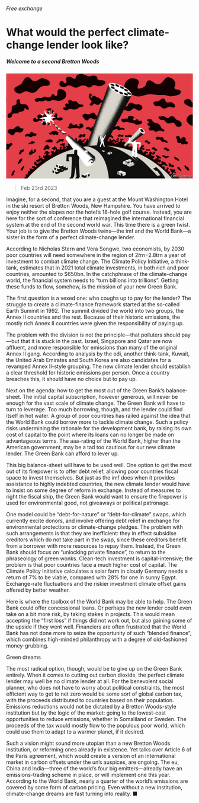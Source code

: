 ###### Free exchange

# What would the perfect climate-change lender look like? 

##### Welcome to a second Bretton Woods 

![image](images/20230225_FND000.jpg) 

> Feb 23rd 2023 

Imagine, for a second, that you are a guest at the Mount Washington Hotel in the ski resort of Bretton Woods, New Hampshire. You have arrived to enjoy neither the slopes nor the hotel’s 18-hole golf course. Instead, you are here for the sort of conference that reimagined the international financial system at the end of the second world war. This time there is a green twist. Your job is to give the Bretton Woods twins—the imf and the World Bank—a sister in the form of a perfect climate-change lender. 

According to Nicholas Stern and Vera Songwe, two economists, by 2030 poor countries will need somewhere in the region of $2trn-$2.8trn a year of investment to combat climate change. The Climate Policy Initiative, a think-tank, estimates that in 2021 total climate investments, in both rich and poor countries, amounted to $650bn. In the catchphrase of the climate-change world, the financial system needs to “turn billions into trillions”. Getting these funds to flow, somehow, is the mission of your new Green Bank. 

The first question is a vexed one: who coughs up to pay for the lender? The struggle to create a climate-finance framework started at the so-called Earth Summit in 1992. The summit divided the world into two groups, the Annex II countries and the rest. Because of their historic emissions, the mostly rich Annex II countries were given the responsibility of paying up. 

The problem with the division is not the principle—that polluters should pay—but that it is stuck in the past. Israel, Singapore and Qatar are now affluent, and more responsible for emissions than many of the original Annex II gang. According to analysis by the odi, another think-tank, Kuwait, the United Arab Emirates and South Korea are also candidates for a revamped Annex II-style grouping. The new climate lender should establish a clear threshold for historic emissions per person. Once a country breaches this, it should have no choice but to pay up. 

Next on the agenda: how to get the most out of the Green Bank’s balance-sheet. The initial capital subscription, however generous, will never be enough for the vast scale of climate change. The Green Bank will have to turn to leverage. Too much borrowing, though, and the lender could find itself in hot water. A group of poor countries has railed against the idea that the World Bank could borrow more to tackle climate change. Such a policy risks undermining the rationale for the development bank, by raising its own cost of capital to the point where its loans can no longer be made on advantageous terms. The aaa-rating of the World Bank, higher than the American government, may be a tad too cautious for our new climate lender. The Green Bank can afford to lever up. 

This big balance-sheet will have to be used well. One option to get the most out of its firepower is to offer debt relief, allowing poor countries fiscal space to invest themselves. But just as the imf does when it provides assistance to highly indebted countries, the new climate lender would have to insist on some degree of reform in exchange. Instead of measures to right the fiscal ship, the Green Bank would want to ensure the firepower is used for environmental good, not giveaways or political patronage. 

One model could be “debt-for-nature” or “debt-for-climate” swaps, which currently excite donors, and involve offering debt relief in exchange for environmental protections or climate-change pledges. The problem with such arrangements is that they are inefficient: they in effect subsidise creditors which do not take part in the swap, since these creditors benefit from a borrower with more resources to repay them. Instead, the Green Bank should focus on “unlocking private finance”, to return to the phraseology of green wonks. Clean-tech investment is capital-intensive; the problem is that poor countries face a much higher cost of capital. The Climate Policy Initiative calculates a solar farm in cloudy Germany needs a return of 7% to be viable, compared with 28% for one in sunny Egypt. Exchange-rate fluctuations and the riskier investment climate offset gains offered by better weather.

Here is where the toolbox of the World Bank may be able to help. The Green Bank could offer concessional loans. Or perhaps the new lender could even take on a bit more risk, by taking stakes in projects. This would mean accepting the “first loss” if things did not work out, but also gaining some of the upside if they went well. Financiers are often frustrated that the World Bank has not done more to seize the opportunity of such “blended finance”, which combines high-minded philanthropy with a degree of old-fashioned money-grubbing. 

Green dreams

The most radical option, though, would be to give up on the Green Bank entirely. When it comes to cutting out carbon dioxide, the perfect climate lender may well be no climate lender at all. For the benevolent social planner, who does not have to worry about political constraints, the most efficient way to get to net zero would be some sort of global carbon tax, with the proceeds distributed to countries based on their population. Emissions reductions would not be dictated by a Bretton Woods-style institution but by the logic of the market: going to the lowest-cost opportunities to reduce emissions, whether in Somaliland or Sweden. The proceeds of the tax would mostly flow to the populous poor world, which could use them to adapt to a warmer planet, if it desired.

Such a vision might sound more utopian than a new Bretton Woods institution, or reforming ones already in existence. Yet talks over Article 6 of the Paris agreement, which would create a version of an international market in carbon offsets under the un’s auspices, are ongoing. The eu, China and India—three of the world’s four big emitters—already have an emissions-trading scheme in place, or will implement one this year. According to the World Bank, nearly a quarter of the world’s emissions are covered by some form of carbon pricing. Even without a new institution, climate-change dreams are fast turning into reality. ■






